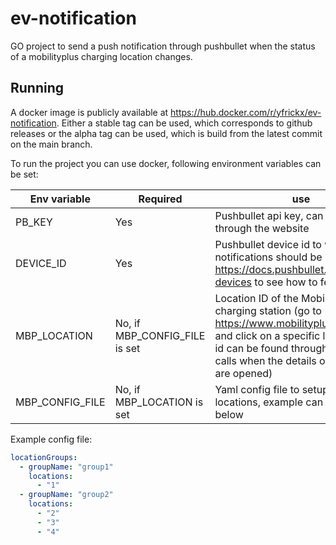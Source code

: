# ev-notification

GO project to send a push notification through pushbullet when the status of a mobilityplus charging location changes.

## Running

A docker image is publicly available at https://hub.docker.com/r/yfrickx/ev-notification.
Either a stable tag can be used, which corresponds to github releases or the alpha tag can be used, which is build from the latest commit on the main branch.

To run the project you can use docker, following environment variables can be set:

| Env variable    | Required                      | use                                                                                                                                                                                                                  |
|-----------------|-------------------------------|----------------------------------------------------------------------------------------------------------------------------------------------------------------------------------------------------------------------|
| PB_KEY          | Yes                           | Pushbullet api key, can be retrieved through the website                                                                                                                                                             |
| DEVICE_ID       | Yes                           | Pushbullet device id to which the notifications should be sent (check https://docs.pushbullet.com/#list-devices to see how to fetch it)                                                                              |
| MBP_LOCATION    | No, if MBP_CONFIG_FILE is set | Location ID of the MobilityPlus charging station (go to https://www.mobilityplus.be/en/map and click on a specific location, the id can be found through the network calls when the details of a station are opened) |
| MBP_CONFIG_FILE | No, if MBP_LOCATION is set    | Yaml config file to setup multiple locations, example can be found below                                                                                                                                             |

Example config file:
```yaml
locationGroups:
  - groupName: "group1"
    locations:
      - "1"
  - groupName: "group2"
    locations:
      - "2"
      - "3"
      - "4"
```